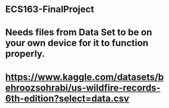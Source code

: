# ECS163-FinalProject

# Needs files from Data Set to be on your own device for it to function properly.
# https://www.kaggle.com/datasets/behroozsohrabi/us-wildfire-records-6th-edition?select=data.csv